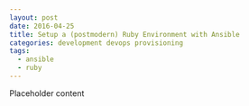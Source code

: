 ```yaml
---
layout: post
date: 2016-04-25
title: Setup a (postmodern) Ruby Environment with Ansible
categories: development devops provisioning
tags:
  - ansible
  - ruby
---
```


Placeholder content
